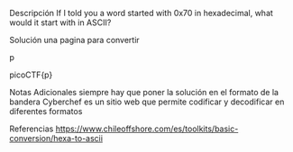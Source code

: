 

Descripción
If I told you a word started with 0x70 in hexadecimal, what would it start with in ASCII?


Solución
una pagina para convertir 

p

picoCTF{p}


Notas Adicionales
siempre hay que poner la solución en el formato de la bandera
Cyberchef es un sitio web que permite codificar y decodificar en diferentes formatos


Referencias
https://www.chileoffshore.com/es/toolkits/basic-conversion/hexa-to-ascii
